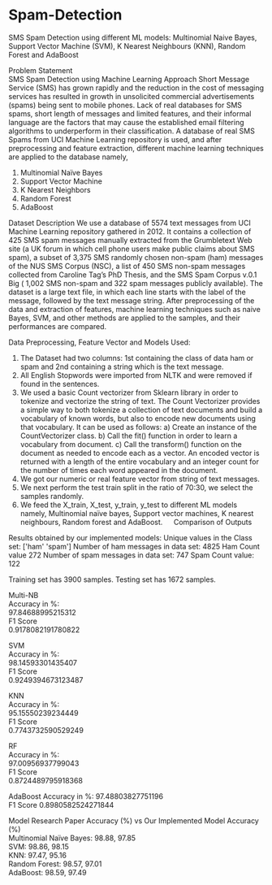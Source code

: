 # Spam-Detection
SMS Spam Detection using different ML models: Multinomial Naive Bayes, Support Vector Machine (SVM), K Nearest Neighbours (KNN), Random Forest and AdaBoost

Problem Statement  
SMS Spam Detection using Machine Learning Approach
Short Message Service (SMS) has grown rapidly and the reduction in the cost of messaging services has resulted in growth in unsolicited commercial advertisements (spams) being sent to mobile phones. Lack of real databases for SMS spams, short length of messages and limited features, and their informal language are the factors that may cause the established email filtering algorithms to underperform in their classification. A database of real SMS Spams from UCI Machine Learning repository is used, and after preprocessing and feature extraction, different machine learning techniques are applied to the database namely,
1)	Multinomial Naïve Bayes
2)	Support Vector Machine
3)	K Nearest Neighbors
4)	Random Forest
5)	AdaBoost  

Dataset Description 
We use a database of 5574 text messages from UCI Machine Learning repository gathered in 2012. It contains a collection of 425 SMS spam messages manually extracted from the Grumbletext Web site (a UK forum in which cell phone users make public claims about SMS spam), a subset of 3,375 SMS randomly chosen non-spam (ham) messages of the NUS SMS Corpus (NSC), a list of 450 SMS non-spam messages collected from Caroline Tag’s PhD Thesis, and the SMS Spam Corpus v.0.1 Big ( 1,002 SMS non-spam and 322 spam messages publicly available). The dataset is a large text file, in which each line starts with the label of the message, followed by the text message string. After preprocessing of the data and extraction of features, machine learning techniques such as naive Bayes, SVM, and other methods are applied to the samples, and their performances are compared.

Data Preprocessing, Feature Vector and Models Used:  

1)	The Dataset had two columns: 1st containing the class of data ham or spam and 2nd containing a string which is the text message.
2)	All English Stopwords were imported from NLTK and were removed if found in the sentences.
3)	We used a basic Count vectorizer from Sklearn library in order to tokenize and vectorize the string of text. The Count Vectorizer provides a simple way to both tokenize a collection of text documents and build a vocabulary of known words, but also to encode new documents using that vocabulary.
It can be used as follows:
a)	Create an instance of the CountVectorizer class.
b)	Call the fit() function in order to learn a vocabulary from document.
c)	Call the transform() function on the document as needed to encode each as a vector.
An encoded vector is returned with a length of the entire vocabulary and an integer count for the number of times each word appeared in the document.
4)	 We got our numeric or real feature vector from string of text messages.
5)	 We next perform the test train split in the ratio of 70:30, we select the samples randomly.
6)	We feed the X_train, X_test, y_train, y_test to different ML models namely, Multinomial naïve bayes, Support vector machines, K nearest neighbours, Random forest and AdaBoost.
 
Comparison of Outputs   

Results obtained by our implemented models:
Unique values in the Class set:  ['ham' 'spam']
Number of ham messages in data set: 4825
Ham Count value 272
Number of spam messages in data set: 747
Spam Count value: 122

Training set has 3900 samples.
Testing set has 1672 samples.  

Multi-NB  
Accuracy in %:  
97.84688995215312  
F1 Score  
0.9178082191780822  
  
SVM  
Accuracy in %:  
98.14593301435407  
F1 Score  
0.9249394673123487  
  
KNN  
Accuracy in %:  
95.15550239234449  
F1 Score  
0.7743732590529249  
  
RF  
Accuracy in %:  
97.00956937799043  
F1 Score  
0.8724489795918368  
  
AdaBoost
Accuracy in %:
97.48803827751196  
F1 Score
0.8980582524271844

 


Model	Research Paper Accuracy (%) vs	Our Implemented Model Accuracy (%)  
Multinomial Naïve Bayes:	98.88, 97.85  
SVM:	98.86,	98.15  
KNN:	97.47,	95.16  
Random Forest:	98.57,	97.01  
AdaBoost:	98.59,	97.49

